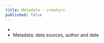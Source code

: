```yaml
---
title: Metadata - creators
published: false
---
```



  - 
  - Metadata: data sources, author and date